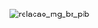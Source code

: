 ![relacao_mg_br_pib](https://github.com/ingridalvesz/Data_Visualization-py2/assets/88692119/c95ac743-6100-4a7b-82c3-5455b9f0580e)

